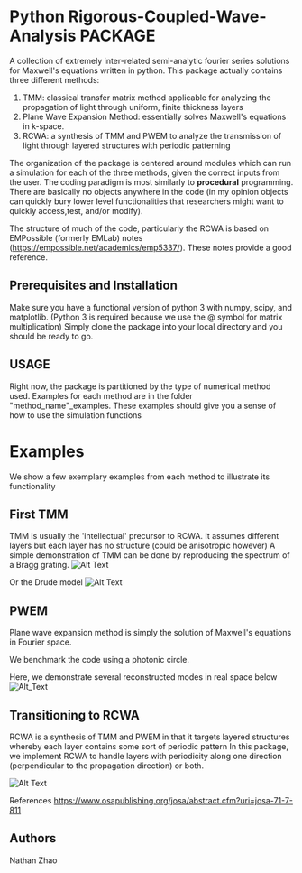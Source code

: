 # Python Rigorous-Coupled-Wave-Analysis PACKAGE
A collection of extremely inter-related semi-analytic fourier series solutions for Maxwell's equations written in python.
This package actually contains three different methods:
1) TMM: classical transfer matrix method applicable for analyzing the propagation of light through uniform, finite thickness layers
2) Plane Wave Expansion Method: essentially solves Maxwell's equations in k-space.
3) RCWA: a synthesis of TMM and PWEM to analyze the transmission of light through layered structures with periodic patterning

The organization of the package is centered around modules which can run a simulation for each of the three methods, given the correct inputs from the user.  The coding paradigm is most similarly to **procedural** programming. There are basically no objects anywhere in the code (in my opinion objects can quickly bury lower level functionalities that researchers might want to quickly access,test, and/or modify).

The structure of much of the code, particularly the RCWA is based on EMPossible (formerly EMLab) notes (https://empossible.net/academics/emp5337/). These notes provide a good reference.

## Prerequisites and Installation
Make sure you have a functional version of python 3 with numpy, scipy, and matplotlib. (Python 3 is required because we use the @ symbol for matrix multiplication)
Simply clone the package into your local directory and you should be ready to go.

## USAGE
Right now, the package is partitioned by the type of numerical method used. Examples for each method are in the folder "method_name"_examples. These examples should give you a sense of how to use the simulation functions

# Examples
We show a few exemplary examples from each method to illustrate its functionality
## First TMM
TMM is usually the 'intellectual' precursor to RCWA. It assumes different layers but each layer has no structure (could be anisotropic however)
A simple demonstration of TMM can be done by reproducing the spectrum of a Bragg grating.
![Alt Text](./img/bragg_TMM.png)

Or the Drude model
![Alt Text](./img/benchmark_TMM_drude_model.png)


## PWEM
Plane wave expansion method is simply the solution of Maxwell's equations in Fourier space.

We benchmark the code using a photonic circle. 

Here, we demonstrate several reconstructed modes in real space below
![Alt_Text](./img/sample_mode_reconstructions_PWEM_photonic_circle.png)

## Transitioning to RCWA
RCWA is a synthesis of TMM and PWEM in that it targets layered structures whereby each layer contains some sort of periodic pattern
In this package, we implement RCWA to handle layers with periodicity along one direction (perpendicular to the propagation direction) or both.

![Alt Text](./img/sample_1D_grating_spectra.png)

References
https://www.osapublishing.org/josa/abstract.cfm?uri=josa-71-7-811

## Authors
Nathan Zhao
